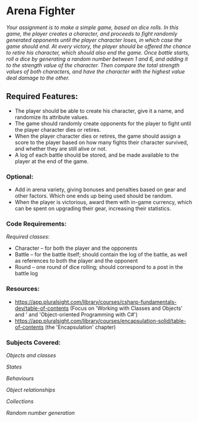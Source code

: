 # Arena Fighter

*Your assignment is to make a simple game, based on dice rolls. In this game, the player creates a character, and proceeds to fight randomly generated opponents until the player character loses, in which case the game should end. At every victory, the player should be offered the chance to retire his character, which should also end the game. Once battle starts, roll a dice by generating a random number between 1 and 6, and adding it to the strength value of the character. Then compare the total strength values of both characters, and have the character with the highest value deal damage to the other.*

## Required Features:

* The player should be able to create his character, give it a name, and randomize its attribute values.
* The game should randomly create opponents for the player to fight until the player character dies or retires.
* When the player character dies or retires, the game should assign a score to the player based on how many fights their character survived, and whether they are still alive or not.
* A log of each battle should be stored, and be made available to the player at the end of the game.

### Optional:
* Add in arena variety, giving bonuses and penalties based on gear and other factors. Which one ends up being used should be random.
* When the player is victorious, award them with in-game currency, which can be spent on upgrading their gear, increasing their statistics.

### Code Requirements:
*Required classes:*
* Character – for both the player and the opponents
* Battle – for the battle itself; should contain the log of the battle, as well as references to both the player and the opponent
* Round – one round of dice rolling; should correspond to a post in the battle log

### Resources:
* https://app.pluralsight.com/library/courses/csharp-fundamentals-dev/table-of-contents (Focus on 'Working with Classes and Objects' and ' and 'Object-oriented Programming with C#')
* https://app.pluralsight.com/library/courses/encapsulation-solid/table-of-contents (the 'Encapsulation' chapter)

### Subjects Covered:
*Objects and classes*

*States*

*Behaviours*

*Object relationships*

*Collections*

*Random number generation*
